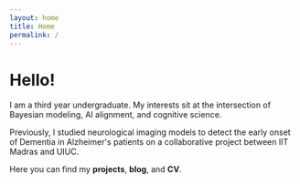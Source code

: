 ```yaml
---
layout: home
title: Home
permalink: /
---
```


# Hello!

I am a third year undergraduate. My interests sit at the intersection of Bayesian modeling, AI alignment, and cognitive science.

Previously, I studied neurological imaging models to detect the early onset of Dementia in Alzheimer's patients on a collaborative project between IIT Madras and UIUC.

Here you can find my **projects**, **blog**, and **CV**.
